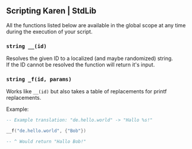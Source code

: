 ## Scripting Karen | StdLib

All the functions listed below are available in the global scope at any time during the execution of your script.

### `string __(id)`
Resolves the given ID to a localized (and maybe randomized) string.<br>
If the ID cannot be resolved the function will return it's input.

### `string _f(id, params)`
Works like `__(id)` but also takes a table of replacements for printf replacements.

Example:
```lua
-- Example translation: "de.hello.world" -> "Hallo %s!"

__f("de.hello.world", {"Bob"})

-- ^ Would return "Hallo Bob!"
```
